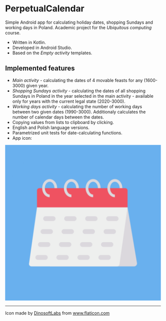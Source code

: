 # PerpetualCalendar
Simple Android app for calculating holiday dates, shopping Sundays and working days in Poland. Academic project for the *Ubiquitous computing* course.
* Written in Kotlin.
* Developed in Android Studio.
* Based on the *Empty activity* templates.

## Implemented features
* *Main activity* - calculating the dates of 4 movable feasts for any (1600-3000) given year.
* *Shopping Sundays activity* - calculating the dates of all shopping Sundays in Poland in the year selected in the main activity - available only for years with the current legal state (2020-3000).
* *Working days activity* - calculating the number of working days between two given dates (1990-3000). Additionaly calculates the number of calendar days between the dates.
* Copying values from lists to clipboard by clicking.
* English and Polish language versions.
* Parametrized unit tests for date-calculating functions.
* App icon:

![Icon](https://github.com/adam-handke/PerpetualCalendar/blob/main/app/src/main/ic_launcher-playstore.png?raw=true)
___
Icon made by <a href="https://www.flaticon.com/authors/dinosoftlabs" title="DinosoftLabs">DinosoftLabs</a> from <a href="https://www.flaticon.com/" title="Flaticon">www.flaticon.com</a>
